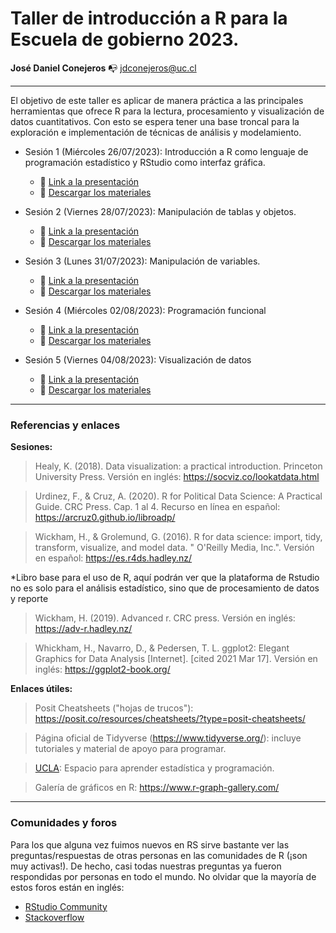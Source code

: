 # Taller de introducción a R para la Escuela de gobierno 2023. 

**José Daniel Conejeros** :mailbox_with_no_mail: jdconejeros@uc.cl

---

El objetivo de este taller es aplicar de manera práctica a las principales herramientas que ofrece R para la lectura, procesamiento y visualización de datos cuantitativos. Con esto se espera tener una base troncal para la exploración e implementación de técnicas de análisis y modelamiento. 

- Sesión 1 (Miércoles 26/07/2023): Introducción a R como lenguaje de programación estadístico y RStudio como interfaz gráfica.

  + :pushpin: [Link a la presentación](https://github.com/JDConejeros/WC_EGOB2023/blob/main/Sesion1/TAD_sesion1.pdf)
  + :file_folder: [Descargar los materiales](https://github.com/JDConejeros/WC_EGOB2023/archive/refs/heads/main.zip)

- Sesión 2 (Viernes 28/07/2023): Manipulación de tablas y objetos.

  + :pushpin: [Link a la presentación](https://github.com/JDConejeros/WC_EGOB2023/blob/main/Sesion2/TAD_sesion2.pdf)
  + :file_folder: [Descargar los materiales](https://github.com/JDConejeros/WC_EGOB2023#:~:text=with%20GitHub%20Desktop-,Download%20ZIP,-Latest%20commit)

- Sesión 3 (Lunes 31/07/2023): Manipulación de variables.

  + :pushpin: [Link a la presentación]()
  + :file_folder: [Descargar los materiales]()

- Sesión 4 (Miércoles 02/08/2023): Programación funcional

  + :pushpin: [Link a la presentación]()
  + :file_folder: [Descargar los materiales]()

- Sesión 5 (Viernes 04/08/2023): Visualización de datos 

  + :pushpin: [Link a la presentación]()
  + :file_folder: [Descargar los materiales]()

---

### Referencias y enlaces 

**Sesiones:** 

> Healy, K. (2018). Data visualization: a practical introduction. Princeton University Press. Versión en inglés: https://socviz.co/lookatdata.html

> Urdinez, F., & Cruz, A. (2020). R for Political Data Science: A Practical Guide. CRC Press. Cap. 1 al 4. Recurso en línea en español:  <https://arcruz0.github.io/libroadp/>

> Wickham, H., & Grolemund, G. (2016). R for data science: import, tidy, transform, visualize, and model data. " O'Reilly Media, Inc.". Versión en español: https://es.r4ds.hadley.nz/

*Libro base para el uso de R, aquí podrán ver que la plataforma de Rstudio no es solo para el análisis estadístico, sino que de procesamiento de datos y reporte

> Wickham, H. (2019). Advanced r. CRC press. Versión en inglés: https://adv-r.hadley.nz/

> Whickham, H., Navarro, D., & Pedersen, T. L. ggplot2: Elegant Graphics for Data Analysis [Internet]. [cited 2021 Mar 17]. Versión en inglés: https://ggplot2-book.org/


**Enlaces útiles:**

> Posit Cheatsheets ("hojas de trucos"): <https://posit.co/resources/cheatsheets/?type=posit-cheatsheets/>

> Página oficial de Tidyverse (<https://www.tidyverse.org/>): incluye tutoriales y material de apoyo para programar.

> [UCLA](https://stats.oarc.ucla.edu/r/): Espacio para aprender estadística y programación.

> Galería de gráficos en R: https://www.r-graph-gallery.com/

---

### Comunidades y foros

Para los que alguna vez fuimos nuevos en RS sirve bastante ver las preguntas/respuestas de otras personas en las comunidades de R (¡son muy activas!). De hecho, casi todas nuestras preguntas ya fueron respondidas por personas en todo el mundo. No olvidar que la mayoría de estos foros están en inglés:

+ [RStudio Community](https://community.rstudio.com/)
+ [Stackoverflow](https://stackoverflow.com/questions/tagged/r)
